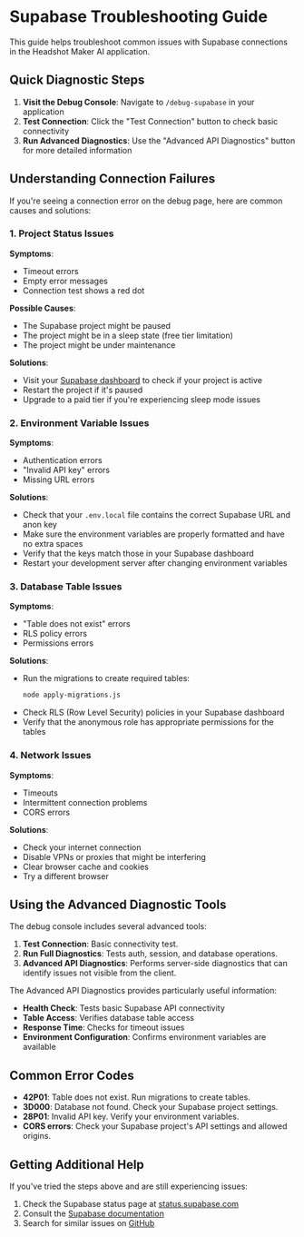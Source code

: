 # Supabase Troubleshooting Guide

This guide helps troubleshoot common issues with Supabase connections in the Headshot Maker AI application.

## Quick Diagnostic Steps

1. **Visit the Debug Console**: Navigate to `/debug-supabase` in your application
2. **Test Connection**: Click the "Test Connection" button to check basic connectivity
3. **Run Advanced Diagnostics**: Use the "Advanced API Diagnostics" button for more detailed information

## Understanding Connection Failures

If you're seeing a connection error on the debug page, here are common causes and solutions:

### 1. Project Status Issues

**Symptoms**: 
- Timeout errors 
- Empty error messages
- Connection test shows a red dot

**Possible Causes**:
- The Supabase project might be paused
- The project might be in a sleep state (free tier limitation)
- The project might be under maintenance

**Solutions**:
- Visit your [Supabase dashboard](https://supabase.com/dashboard) to check if your project is active
- Restart the project if it's paused
- Upgrade to a paid tier if you're experiencing sleep mode issues

### 2. Environment Variable Issues

**Symptoms**:
- Authentication errors
- "Invalid API key" errors
- Missing URL errors

**Solutions**:
- Check that your `.env.local` file contains the correct Supabase URL and anon key
- Make sure the environment variables are properly formatted and have no extra spaces
- Verify that the keys match those in your Supabase dashboard
- Restart your development server after changing environment variables

### 3. Database Table Issues

**Symptoms**:
- "Table does not exist" errors
- RLS policy errors
- Permissions errors

**Solutions**:
- Run the migrations to create required tables:
  ```bash
  node apply-migrations.js
  ```
- Check RLS (Row Level Security) policies in your Supabase dashboard
- Verify that the anonymous role has appropriate permissions for the tables

### 4. Network Issues

**Symptoms**:
- Timeouts
- Intermittent connection problems
- CORS errors

**Solutions**:
- Check your internet connection
- Disable VPNs or proxies that might be interfering
- Clear browser cache and cookies
- Try a different browser

## Using the Advanced Diagnostic Tools

The debug console includes several advanced tools:

1. **Test Connection**: Basic connectivity test.
2. **Run Full Diagnostics**: Tests auth, session, and database operations.
3. **Advanced API Diagnostics**: Performs server-side diagnostics that can identify issues not visible from the client.

The Advanced API Diagnostics provides particularly useful information:

- **Health Check**: Tests basic Supabase API connectivity
- **Table Access**: Verifies database table access
- **Response Time**: Checks for timeout issues
- **Environment Configuration**: Confirms environment variables are available

## Common Error Codes

- **42P01**: Table does not exist. Run migrations to create tables.
- **3D000**: Database not found. Check your Supabase project settings.
- **28P01**: Invalid API key. Verify your environment variables.
- **CORS errors**: Check your Supabase project's API settings and allowed origins.

## Getting Additional Help

If you've tried the steps above and are still experiencing issues:

1. Check the Supabase status page at [status.supabase.com](https://status.supabase.com)
2. Consult the [Supabase documentation](https://supabase.com/docs)
3. Search for similar issues on [GitHub](https://github.com/supabase/supabase/issues)
